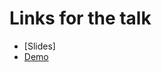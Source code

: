 # Links for the talk

* [Slides]
* [Demo](
  https://ds.lis.2i2c.cloud/hub/user-redirect/git-pull?repo=https%3A//github.com/matthew-brett/ds-what-why&subPath=mosquitos.Rmd)
